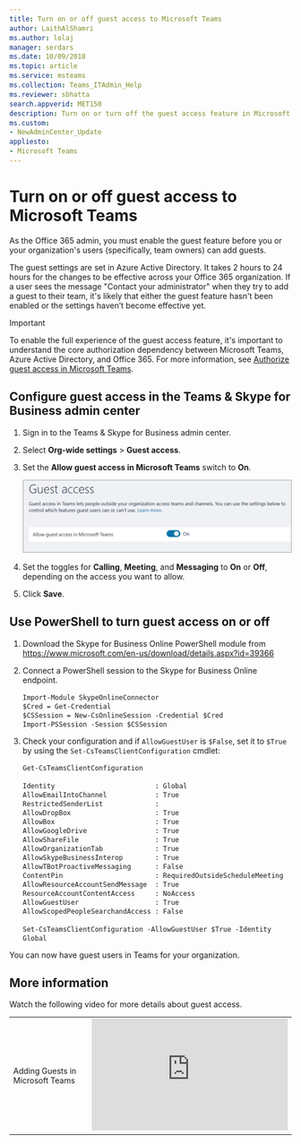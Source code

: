 ```yaml
---
title: Turn on or off guest access to Microsoft Teams
author: LaithAlShamri
ms.author: lolaj
manager: serdars
ms.date: 10/09/2018
ms.topic: article
ms.service: msteams
ms.collection: Teams_ITAdmin_Help
ms.reviewer: sbhatta
search.appverid: MET150
description: Turn on or turn off the guest access feature in Microsoft Teams.
ms.custom:
- NewAdminCenter_Update
appliesto: 
- Microsoft Teams
---
```



Turn on or off guest access to Microsoft Teams
======================================

As the Office 365 admin, you must enable the guest feature before you or your organization's users (specifically, team owners) can add guests. 

The guest settings are set in Azure Active Directory. It takes 2 hours to 24 hours for the changes to be effective across your Office 365 organization. If a user sees the message "Contact your administrator" when they try to add a guest to their team, it's likely that either the guest feature hasn't been enabled or the settings haven’t become effective yet.


> [!IMPORTANT]
> To enable the full experience of the guest access feature, it's important to understand the core authorization dependency between Microsoft Teams, Azure Active Directory, and Office 365. For more information, see [Authorize guest access in Microsoft Teams](Teams-dependencies.md).

## Configure guest access in the Teams & Skype for Business admin center

1.	Sign in to the Teams & Skype for Business admin center.

2.	Select **Org-wide settings** > **Guest access**.

3. Set the **Allow guest access in Microsoft Teams** switch to **On**.

    ![Allow guest access switch set to On ](media/set-up-guests-image1.png)

4.	Set the toggles for **Calling**, **Meeting**, and **Messaging** to **On** or **Off**, depending on the access you want to allow.

5.	Click **Save**.

## Use PowerShell to turn guest access on or off

1.	Download the Skype for Business Online PowerShell module from https://www.microsoft.com/en-us/download/details.aspx?id=39366
 
2.	Connect a PowerShell session to the Skype for Business Online endpoint.

    ```
    Import-Module SkypeOnlineConnector
    $Cred = Get-Credential
    $CSSession = New-CsOnlineSession -Credential $Cred
    Import-PSSession -Session $CSSession
    ```
3.	Check your configuration and if `AllowGuestUser` is `$False`, set it to `$True` by using the `Set-CsTeamsClientConfiguration` cmdlet:

    ```
    Get-CsTeamsClientConfiguration

    Identity                         : Global
    AllowEmailIntoChannel            : True
    RestrictedSenderList             :
    AllowDropBox                     : True
    AllowBox                         : True
    AllowGoogleDrive                 : True
    AllowShareFile                   : True
    AllowOrganizationTab             : True
    AllowSkypeBusinessInterop        : True
    AllowTBotProactiveMessaging      : False
    ContentPin                       : RequiredOutsideScheduleMeeting
    AllowResourceAccountSendMessage  : True
    ResourceAccountContentAccess     : NoAccess
    AllowGuestUser                   : True
    AllowScopedPeopleSearchandAccess : False
    
    Set-CsTeamsClientConfiguration -AllowGuestUser $True -Identity Global
    ```
You can now have guest users in Teams for your organization.

## More information

Watch the following video for more details about guest access.

|  |  |
|---------|---------|
| Adding Guests in Microsoft Teams   | <iframe width="350" height="200" src="https://www.youtube.com/embed/1daMBDyBLZc" frameborder="0" allowfullscreen></iframe>   | 
